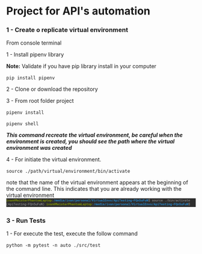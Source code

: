 # Project for API's automation

### 1 - Create o replicate virtual environment


From console terminal

1 - Install pipenv library

**Note:** Validate if you have pip library install in your computer

```
pip install pipenv
```

2 - Clone or download the repository

3 - From root folder project
```
pipenv install
```
```
pipenv shell
```
**_This command recreate the virtual environment, be careful when the environment is created, you should see the path where the virtual environment was created_**

4 - For initiate the virtual environment.

```
source ./path/virtual/environment/bin/activate
```
note that the name of the virtual environment appears at the beginning of the command line. This indicates that you are already working with the virtual environment 
![img.png](img.png)

### 3 - Run Tests ###

1 - For execute the test, execute the follow command
```
python -m pytest -n auto ./src/test
```